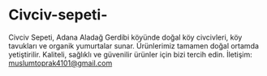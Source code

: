 # Civciv-sepeti-
Civciv Sepeti, Adana Aladağ Gerdibi köyünde doğal köy civcivleri, köy tavukları ve organik yumurtalar sunar. Ürünlerimiz tamamen doğal ortamda yetiştirilir. Kaliteli, sağlıklı ve güvenilir ürünler için bizi tercih edin. İletişim: muslumtoprak4101@gmail.com
